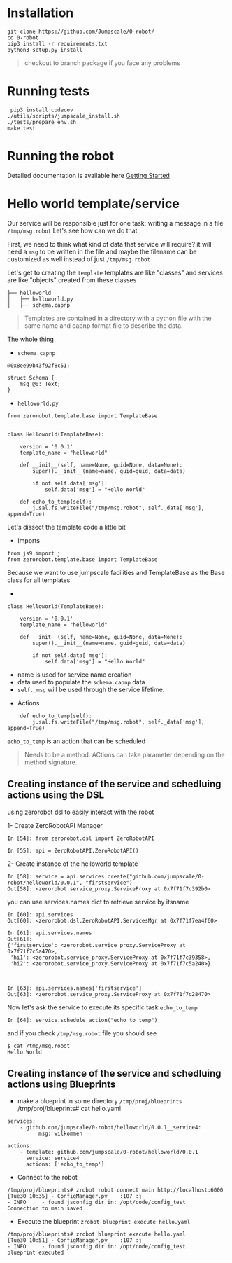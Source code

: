 # Installation
```
git clone https://github.com/Jumpscale/0-robot/
cd 0-robot
pip3 install -r requirements.txt
python3 setup.py install

```
> checkout to branch package if you face any problems

# Running tests
```
 pip3 install codecov
./utils/scripts/jumpscale_install.sh
./tests/prepare_env.sh
make test
```


# Running the robot

Detailed documentation is available here [Getting Started](getting_started.md)



# Hello world template/service

Our service will be responsible just for one task; writing a message in a file `/tmp/msg.robot`
Let's see how can we do that

First, we need to think what kind of data that service will require? it will need a `msg` to be written in the file and maybe the filename can be customized as well instead of just `/tmp/msg.robot`

Let's get to creating the `template` templates are like "classes" and services are like "objects" created from these classes

```
├── helloworld
│   ├── helloworld.py
│   ├── schema.capnp
```
> Templates are contained in a directory with a python file with the same name and capnp format file to describe the data.


The whole thing
- `schema.capnp`
```
@0x8ee99b43f92f8c51;

struct Schema {
    msg @0: Text;
}
```
> 

- `helloworld.py`
```
from zerorobot.template.base import TemplateBase


class Helloworld(TemplateBase):

    version = '0.0.1'
    template_name = "helloworld"

    def __init__(self, name=None, guid=None, data=None):
        super().__init__(name=name, guid=guid, data=data)

        if not self.data['msg']:
            self.data['msg'] = "Hello World"

    def echo_to_temp(self):
        j.sal.fs.writeFile("/tmp/msg.robot", self._data['msg'], append=True)
```

Let's dissect the template code a little bit

* Imports
```
from js9 import j
from zerorobot.template.base import TemplateBase
```
Because we want to use jumpscale facilities and TemplateBase as the Base class for all templates

* 
``` Template class
class Helloworld(TemplateBase):

    version = '0.0.1'
    template_name = "helloworld"

    def __init__(self, name=None, guid=None, data=None):
        super().__init__(name=name, guid=guid, data=data)

        if not self.data['msg']:
            self.data['msg'] = "Hello World"

``` 
- name is used for service name creation
- data used to populate the `schema.capnp` data
- `self._msg` will be used through the service lifetime.


* Actions
```
    def echo_to_temp(self):
        j.sal.fs.writeFile("/tmp/msg.robot", self._data['msg'], append=True)
```
`echo_to_temp` is an action that can be scheduled
> Needs to be a method.
> ACtions can take parameter depending on the method signature.


## Creating instance of the service and schedluing actions using the DSL
using zerorobot dsl to easily interact with the robot

1- Create ZeroRobotAPI Manager
```
In [54]: from zerorobot.dsl import ZeroRobotAPI

In [55]: api = ZeroRobotAPI.ZeroRobotAPI()
```
2- Create instance of the helloworld template
```
In [58]: service = api.services.create("github.com/jumpscale/0-robot/helloworld/0.0.1", "firstservice")
Out[58]: <zerorobot.service_proxy.ServiceProxy at 0x7f71f7c392b0>

```

you can use services.names dict to retrieve service by itsname
```
In [60]: api.services
Out[60]: <zerorobot.dsl.ZeroRobotAPI.ServicesMgr at 0x7f71f7ea4f60>

In [61]: api.services.names
Out[61]: 
{'firstservice': <zerorobot.service_proxy.ServiceProxy at 0x7f71f7c5a470>,
 'hi1': <zerorobot.service_proxy.ServiceProxy at 0x7f71f7c39358>,
 'hi2': <zerorobot.service_proxy.ServiceProxy at 0x7f71f7c5a240>}



In [63]: api.services.names['firstservice']
Out[63]: <zerorobot.service_proxy.ServiceProxy at 0x7f71f7c28470>
```

Now let's ask the service to execute its specific task `echo_to_temp`
```
In [64]: service.schedule_action("echo_to_temp")

```

and if you check `/tmp/msg.robot` file you should see
```
$ cat /tmp/msg.robot
Hello World
```



## Creating instance of the service and schedluing actions using Blueprints 
* make a blueprint in some directory  `/tmp/proj/blueprints`
/tmp/proj/blueprints# cat hello.yaml 
```
services:
    - github.com/jumpscale/0-robot/helloworld/0.0.1__service4:
          msg: wilkommen

actions:
    - template: github.com/jumpscale/0-robot/helloworld/0.0.1
      service: service4
      actions: ['echo_to_temp']

```

* Connect to the robot
```
/tmp/proj/blueprints# zrobot robot connect main http://localhost:6000
[Tue30 10:35] - ConfigManager.py    :107 :j                              - INFO     - found jsconfig dir in: /opt/code/config_test
Connection to main saved

```

* Execute the blueprint
`zrobot blueprint execute hello.yaml`

```
/tmp/proj/blueprints# zrobot blueprint execute hello.yaml 
[Tue30 10:51] - ConfigManager.py    :107 :j                              - INFO     - found jsconfig dir in: /opt/code/config_test
blueprint executed

```